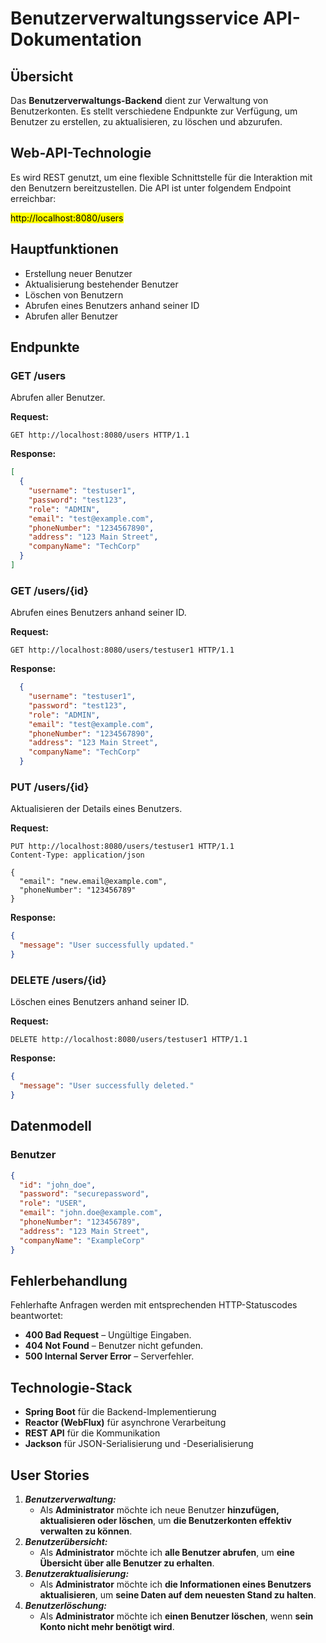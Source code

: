# Benutzerverwaltungsservice API-Dokumentation

## Übersicht

Das **Benutzerverwaltungs-Backend** dient zur Verwaltung von Benutzerkonten. Es stellt verschiedene Endpunkte zur Verfügung, um Benutzer zu erstellen, zu aktualisieren, zu löschen und abzurufen.

## Web-API-Technologie

Es wird REST genutzt, um eine flexible Schnittstelle für die Interaktion mit den Benutzern bereitzustellen. Die API ist unter folgendem Endpoint erreichbar:

<mark>http://localhost:8080/users</mark>

## Hauptfunktionen

- Erstellung neuer Benutzer
- Aktualisierung bestehender Benutzer
- Löschen von Benutzern
- Abrufen eines Benutzers anhand seiner ID
- Abrufen aller Benutzer

## Endpunkte

### GET /users
Abrufen aller Benutzer.

**Request:**
```http
GET http://localhost:8080/users HTTP/1.1
```

**Response:**
```json
[
  {
    "username": "testuser1",
    "password": "test123",
    "role": "ADMIN",
    "email": "test@example.com",
    "phoneNumber": "1234567890",
    "address": "123 Main Street",
    "companyName": "TechCorp"
  }
]
```

### GET /users/{id}
Abrufen eines Benutzers anhand seiner ID.

**Request:**
```http
GET http://localhost:8080/users/testuser1 HTTP/1.1
```

**Response:**
```json
  {
    "username": "testuser1",
    "password": "test123",
    "role": "ADMIN",
    "email": "test@example.com",
    "phoneNumber": "1234567890",
    "address": "123 Main Street",
    "companyName": "TechCorp"
  }
```

### PUT /users/{id}
Aktualisieren der Details eines Benutzers.

**Request:**
```http
PUT http://localhost:8080/users/testuser1 HTTP/1.1
Content-Type: application/json

{
  "email": "new.email@example.com",
  "phoneNumber": "123456789"
}
```

**Response:**
```json
{
  "message": "User successfully updated."
}
```

### DELETE /users/{id}
Löschen eines Benutzers anhand seiner ID.

**Request:**
```http
DELETE http://localhost:8080/users/testuser1 HTTP/1.1
```

**Response:**
```json
{
  "message": "User successfully deleted."
}
```

## Datenmodell

### Benutzer

```json
{
  "id": "john_doe",
  "password": "securepassword",
  "role": "USER",
  "email": "john.doe@example.com",
  "phoneNumber": "123456789",
  "address": "123 Main Street",
  "companyName": "ExampleCorp"
}
```

## Fehlerbehandlung

Fehlerhafte Anfragen werden mit entsprechenden HTTP-Statuscodes beantwortet:

- **400 Bad Request** – Ungültige Eingaben.
- **404 Not Found** – Benutzer nicht gefunden.
- **500 Internal Server Error** – Serverfehler.

## Technologie-Stack

- **Spring Boot** für die Backend-Implementierung
- **Reactor (WebFlux)** für asynchrone Verarbeitung
- **REST API** für die Kommunikation
- **Jackson** für JSON-Serialisierung und -Deserialisierung

## User Stories

1. ***Benutzerverwaltung:***  
   - Als **Administrator** möchte ich neue Benutzer **hinzufügen, aktualisieren oder löschen**, um **die Benutzerkonten effektiv verwalten zu können**.
2. ***Benutzerübersicht:***  
   - Als **Administrator** möchte ich **alle Benutzer abrufen**, um **eine Übersicht über alle Benutzer zu erhalten**.
4. ***Benutzeraktualisierung:***  
   - Als **Administrator** möchte ich **die Informationen eines Benutzers aktualisieren**, um **seine Daten auf dem neuesten Stand zu halten**.
5. ***Benutzerlöschung:***  
   - Als **Administrator** möchte ich **einen Benutzer löschen**, wenn **sein Konto nicht mehr benötigt wird**.
